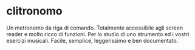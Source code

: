 # clitronomo
Un metronomo da riga di comando. Totalmente accessibile agli screen reader e molto ricco di funzioni. Per lo studio di uno strumento ed i vostri esercizi musicali. Facile, semplice, leggerissimo e ben documentato.
